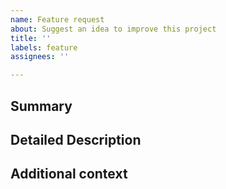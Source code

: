 ```yaml
---
name: Feature request
about: Suggest an idea to improve this project
title: ''
labels: feature
assignees: ''

---
```


## Summary

<!--
A short one-sentence summary of the feature you would like to have in
Threema Web.
-->

## Detailed Description

<!---
A clear and concise description of the proposed feature.
Describe the solution you'd like.
Describe alternatives you've considered.
-->

## Additional context

<!---
Add any other context or screenshots about the feature request here.
-->
